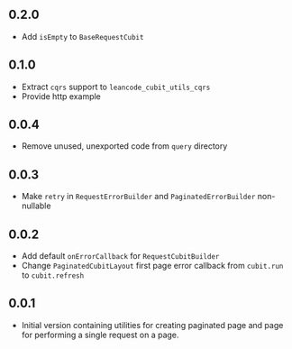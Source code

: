 ## 0.2.0

* Add `isEmpty` to `BaseRequestCubit`

## 0.1.0

* Extract `cqrs` support to `leancode_cubit_utils_cqrs`
* Provide http example

## 0.0.4

* Remove unused, unexported code from `query` directory

## 0.0.3

* Make `retry` in `RequestErrorBuilder` and `PaginatedErrorBuilder` non-nullable

## 0.0.2

* Add default `onErrorCallback` for `RequestCubitBuilder`
* Change `PaginatedCubitLayout` first page error callback from `cubit.run` to `cubit.refresh`

## 0.0.1

* Initial version containing utilities for creating paginated page and page for performing a single request on a page.

